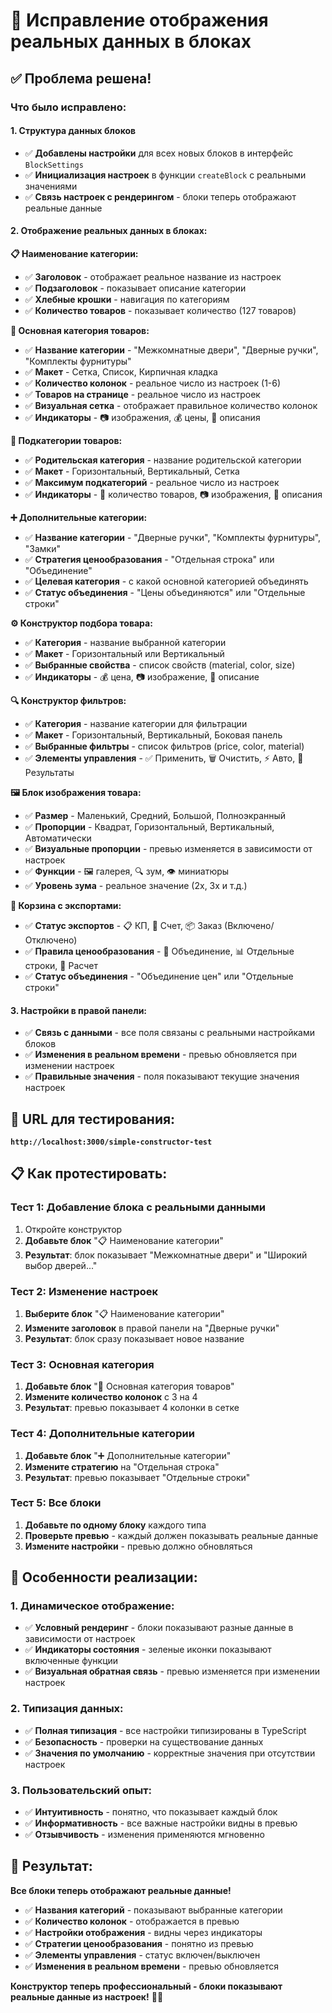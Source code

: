 # 🎯 Исправление отображения реальных данных в блоках

## ✅ **Проблема решена!**

### **Что было исправлено:**

#### **1. Структура данных блоков**
- ✅ **Добавлены настройки** для всех новых блоков в интерфейс `BlockSettings`
- ✅ **Инициализация настроек** в функции `createBlock` с реальными значениями
- ✅ **Связь настроек с рендерингом** - блоки теперь отображают реальные данные

#### **2. Отображение реальных данных в блоках:**

**📋 Наименование категории:**
- ✅ **Заголовок** - отображает реальное название из настроек
- ✅ **Подзаголовок** - показывает описание категории
- ✅ **Хлебные крошки** - навигация по категориям
- ✅ **Количество товаров** - показывает количество (127 товаров)

**🏪 Основная категория товаров:**
- ✅ **Название категории** - "Межкомнатные двери", "Дверные ручки", "Комплекты фурнитуры"
- ✅ **Макет** - Сетка, Список, Кирпичная кладка
- ✅ **Количество колонок** - реальное число из настроек (1-6)
- ✅ **Товаров на странице** - реальное число из настроек
- ✅ **Визуальная сетка** - отображает правильное количество колонок
- ✅ **Индикаторы** - 📷 изображения, 💰 цены, 📝 описания

**📁 Подкатегории товаров:**
- ✅ **Родительская категория** - название родительской категории
- ✅ **Макет** - Горизонтальный, Вертикальный, Сетка
- ✅ **Максимум подкатегорий** - реальное число из настроек
- ✅ **Индикаторы** - 🔢 количество товаров, 📷 изображения, 📝 описания

**➕ Дополнительные категории:**
- ✅ **Название категории** - "Дверные ручки", "Комплекты фурнитуры", "Замки"
- ✅ **Стратегия ценообразования** - "Отдельная строка" или "Объединение"
- ✅ **Целевая категория** - с какой основной категорией объединять
- ✅ **Статус объединения** - "Цены объединяются" или "Отдельные строки"

**⚙️ Конструктор подбора товара:**
- ✅ **Категория** - название выбранной категории
- ✅ **Макет** - Горизонтальный или Вертикальный
- ✅ **Выбранные свойства** - список свойств (material, color, size)
- ✅ **Индикаторы** - 💰 цена, 📷 изображение, 📝 описание

**🔍 Конструктор фильтров:**
- ✅ **Категория** - название категории для фильтрации
- ✅ **Макет** - Горизонтальный, Вертикальный, Боковая панель
- ✅ **Выбранные фильтры** - список фильтров (price, color, material)
- ✅ **Элементы управления** - ✅ Применить, 🗑️ Очистить, ⚡ Авто, 🔢 Результаты

**🖼️ Блок изображения товара:**
- ✅ **Размер** - Маленький, Средний, Большой, Полноэкранный
- ✅ **Пропорции** - Квадрат, Горизонтальный, Вертикальный, Автоматически
- ✅ **Визуальные пропорции** - превью изменяется в зависимости от настроек
- ✅ **Функции** - 🖼️ галерея, 🔍 зум, 👁️ миниатюры
- ✅ **Уровень зума** - реальное значение (2x, 3x и т.д.)

**📄 Корзина с экспортами:**
- ✅ **Статус экспортов** - 📋 КП, 🧾 Счет, 📦 Заказ (Включено/Отключено)
- ✅ **Правила ценообразования** - 🔗 Объединение, 📊 Отдельные строки, 🧮 Расчет
- ✅ **Статус объединения** - "Объединение цен" или "Отдельные строки"

#### **3. Настройки в правой панели:**
- ✅ **Связь с данными** - все поля связаны с реальными настройками блоков
- ✅ **Изменения в реальном времени** - превью обновляется при изменении настроек
- ✅ **Правильные значения** - поля показывают текущие значения настроек

## 🚀 **URL для тестирования:**
**`http://localhost:3000/simple-constructor-test`**

## 📋 **Как протестировать:**

### **Тест 1: Добавление блока с реальными данными**
1. Откройте конструктор
2. **Добавьте блок** "📋 Наименование категории"
3. **Результат**: блок показывает "Межкомнатные двери" и "Широкий выбор дверей..."

### **Тест 2: Изменение настроек**
1. **Выберите блок** "📋 Наименование категории"
2. **Измените заголовок** в правой панели на "Дверные ручки"
3. **Результат**: блок сразу показывает новое название

### **Тест 3: Основная категория**
1. **Добавьте блок** "🏪 Основная категория товаров"
2. **Измените количество колонок** с 3 на 4
3. **Результат**: превью показывает 4 колонки в сетке

### **Тест 4: Дополнительные категории**
1. **Добавьте блок** "➕ Дополнительные категории"
2. **Измените стратегию** на "Отдельная строка"
3. **Результат**: превью показывает "Отдельные строки"

### **Тест 5: Все блоки**
1. **Добавьте по одному блоку** каждого типа
2. **Проверьте превью** - каждый должен показывать реальные данные
3. **Измените настройки** - превью должно обновляться

## 🎯 **Особенности реализации:**

### **1. Динамическое отображение:**
- ✅ **Условный рендеринг** - блоки показывают разные данные в зависимости от настроек
- ✅ **Индикаторы состояния** - зеленые иконки показывают включенные функции
- ✅ **Визуальная обратная связь** - превью изменяется при изменении настроек

### **2. Типизация данных:**
- ✅ **Полная типизация** - все настройки типизированы в TypeScript
- ✅ **Безопасность** - проверки на существование данных
- ✅ **Значения по умолчанию** - корректные значения при отсутствии настроек

### **3. Пользовательский опыт:**
- ✅ **Интуитивность** - понятно, что показывает каждый блок
- ✅ **Информативность** - все важные настройки видны в превью
- ✅ **Отзывчивость** - изменения применяются мгновенно

## 🎉 **Результат:**

**Все блоки теперь отображают реальные данные!**

- ✅ **Названия категорий** - показывают выбранные категории
- ✅ **Количество колонок** - отображается в превью
- ✅ **Настройки отображения** - видны через индикаторы
- ✅ **Стратегии ценообразования** - понятно из превью
- ✅ **Элементы управления** - статус включен/выключен
- ✅ **Изменения в реальном времени** - превью обновляется

**Конструктор теперь профессиональный - блоки показывают реальные данные из настроек!** 🎨✨

